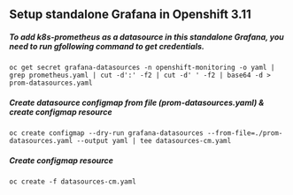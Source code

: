 ## Setup standalone Grafana in Openshift 3.11





##### To add k8s-prometheus as a datasource in this standalone Grafana, you need to run gfollowing command to get credentials.

```
oc get secret grafana-datasources -n openshift-monitoring -o yaml | grep prometheus.yaml | cut -d':' -f2 | cut -d' ' -f2 | base64 -d > prom-datasources.yaml
```

##### Create datasource configmap from file (prom-datasources.yaml) & create configmap resource

```
oc create configmap --dry-run grafana-datasources --from-file=./prom-datasources.yaml --output yaml | tee datasources-cm.yaml
```

##### Create configmap resource

```
oc create -f datasources-cm.yaml
```
